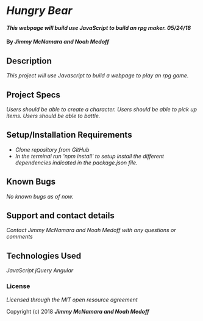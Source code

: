 # _Hungry Bear_

#### _This webpage will build use JavaScript to build an rpg maker. 05/24/18_

#### By _**Jimmy McNamara and Noah Medoff**_

## Description

_This project will use Javascript to build a webpage to play an rpg game._

## Project Specs

_Users should be able to create a character._
_Users should be able to pick up items._
_Users should be able to battle._

## Setup/Installation Requirements

* _Clone repository from GitHub_
* _In the terminal run 'npm install' to setup install the different dependencies indicated in the package.json file._

## Known Bugs

_No known bugs as of now._

## Support and contact details

_Contact Jimmy McNamara and Noah Medoff with any questions or comments_

## Technologies Used

_JavaScript_
_jQuery_
_Angular_

### License

*Licensed through the MIT open resource agreement*

Copyright (c) 2018 **_Jimmy McNamara and Noah Medoff_**
